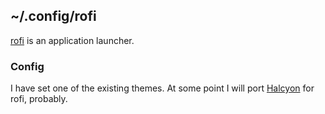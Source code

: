 ## ~/.config/rofi

[rofi](https://github.com/davatorium/rofi) is an application launcher.

### Config

I have set one of the existing themes.
At some point I will port [Halcyon](<https://halcyon-theme.netlify.app>) for rofi, probably.

